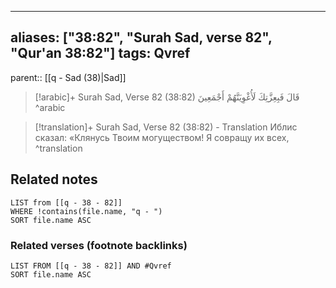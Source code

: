 
---
aliases: ["38:82", "Surah Sad, verse 82", "Qur'an 38:82"]
tags: Qvref
---

parent:: [[q - Sad (38)|Sad]]

> [!arabic]+ Surah Sad, Verse 82 (38:82)
> <span class="quran-arabic">قَالَ فَبِعِزَّتِكَ لَأُغْوِيَنَّهُمْ أَجْمَعِينَ</span>
^arabic

> [!translation]+ Surah Sad, Verse 82 (38:82) - Translation
> Иблис сказал: «Клянусь Твоим могуществом! Я совращу их всех,
^translation



## Related notes
```dataview
LIST from [[q - 38 - 82]]
WHERE !contains(file.name, "q - ")
SORT file.name ASC
```

### Related verses (footnote backlinks)
```dataview
LIST FROM [[q - 38 - 82]] AND #Qvref
SORT file.name ASC
```

